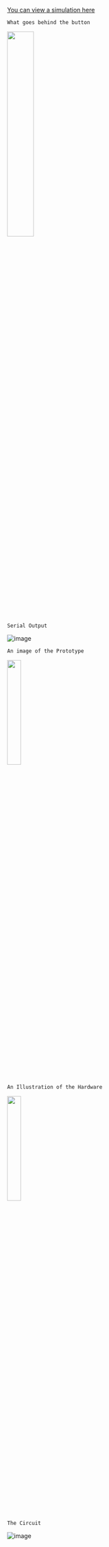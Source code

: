 
[You can view a simulation here](https://wokwi.com/projects/342284131374203474)

`What goes behind the button`

<img src="https://user-images.githubusercontent.com/342276/189448641-bc6bc39b-f201-4d4a-83a0-525f76c74f2b.png" width="35%">

`Serial Output`

![image](https://user-images.githubusercontent.com/342276/189415973-21c33b50-3bc6-4818-9671-16770ee3e451.png)

`An image of the Prototype`

<img src="https://user-images.githubusercontent.com/342276/189448494-48ea401e-6af2-4b90-afa6-87c68035b0c0.png" width="25%">


`An Illustration of the Hardware`

<img src="https://user-images.githubusercontent.com/342276/189447642-c65bf25b-1e07-4dcb-8b8f-0b52212cf5d2.png" width="25%">

`The Circuit`

![image](https://user-images.githubusercontent.com/342276/189447463-d3763bf5-7e2d-439d-9dae-85ae342ff64c.png)





